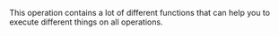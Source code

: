 This operation contains a lot of different functions that can help you to execute different things on all operations.
